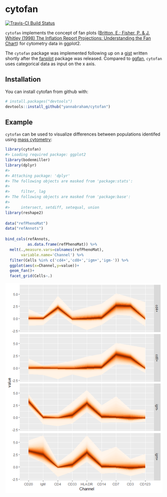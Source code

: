 
<!-- README.md is generated from README.Rmd. Please edit that file -->
cytofan
=======

[![Travis-CI Build Status](https://travis-ci.org/yannabraham/cytofan.svg?branch=master)](https://travis-ci.org/yannabraham/cytofan)

`cytofan` implements the concept of fan plots ([Britton, E.; Fisher, P. & J. Whitley (1998) The Inflation Report Projections: Understanding the Fan Chart](https://www.bankofengland.co.uk/quarterly-bulletin/1998/q1/the-inflation-report-projections-understanding-the-fan-chart)) for cytometry data in ggplot2.

The `cytofan` package was implemented following up on a [gist](https://gist.github.com/yannabraham/6f8474ab32e8eec63c2e) written shortly after the [fanplot](https://cran.r-project.org/web/packages/fanplot/index.html) package was released. Compared to [ggfan](https://cran.r-project.org/web/packages/ggfan/index.html), `cytofan` uses categorical data as input on the x axis.

Installation
------------

You can install cytofan from github with:

``` r
# install.packages("devtools")
devtools::install_github("yannabraham/cytofan")
```

Example
-------

`cytofan` can be used to visualize differences between populations identifed using [mass cytometry](http://www.nature.com/nbt/journal/v30/n9/full/nbt.2317.html):

``` r
library(cytofan)
#> Loading required package: ggplot2
library(bodenmiller)
library(dplyr)
#> 
#> Attaching package: 'dplyr'
#> The following objects are masked from 'package:stats':
#> 
#>     filter, lag
#> The following objects are masked from 'package:base':
#> 
#>     intersect, setdiff, setequal, union
library(reshape2)

data("refPhenoMat")
data("refAnnots")

bind_cols(refAnnots,
          as.data.frame(refPhenoMat)) %>%
  melt(.,measure.vars=colnames(refPhenoMat),
       variable.name='Channel') %>%
  filter(Cells %in% c('cd4+','cd8+','igm+','igm-')) %>%
  ggplot(aes(x=Channel,y=value))+
  geom_fan()+
  facet_grid(Cells~.)
```

![](man/figures/README-example-1.png)
